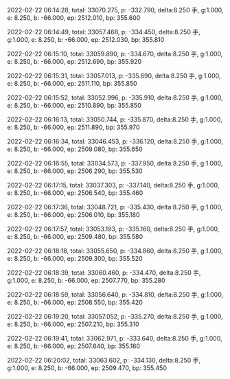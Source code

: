 2022-02-22 06:14:28, total: 33070.275, p: -332.790, delta:8.250 手, g:1.000, e: 8.250, b: -66.000, ep: 2512.010, bp: 355.600

2022-02-22 06:14:49, total: 33057.468, p: -334.450, delta:8.250 手, g:1.000, e: 8.250, b: -66.000, ep: 2512.030, bp: 355.810

2022-02-22 06:15:10, total: 33059.890, p: -334.670, delta:8.250 手, g:1.000, e: 8.250, b: -66.000, ep: 2512.690, bp: 355.920

2022-02-22 06:15:31, total: 33057.013, p: -335.690, delta:8.250 手, g:1.000, e: 8.250, b: -66.000, ep: 2511.110, bp: 355.850

2022-02-22 06:15:52, total: 33052.996, p: -335.910, delta:8.250 手, g:1.000, e: 8.250, b: -66.000, ep: 2510.890, bp: 355.850

2022-02-22 06:16:13, total: 33050.744, p: -335.870, delta:8.250 手, g:1.000, e: 8.250, b: -66.000, ep: 2511.890, bp: 355.970

2022-02-22 06:16:34, total: 33046.453, p: -336.120, delta:8.250 手, g:1.000, e: 8.250, b: -66.000, ep: 2509.080, bp: 355.650

2022-02-22 06:16:55, total: 33034.573, p: -337.950, delta:8.250 手, g:1.000, e: 8.250, b: -66.000, ep: 2506.290, bp: 355.530

2022-02-22 06:17:15, total: 33037.303, p: -337.140, delta:8.250 手, g:1.000, e: 8.250, b: -66.000, ep: 2506.540, bp: 355.460

2022-02-22 06:17:36, total: 33048.721, p: -335.430, delta:8.250 手, g:1.000, e: 8.250, b: -66.000, ep: 2506.010, bp: 355.180

2022-02-22 06:17:57, total: 33053.193, p: -335.160, delta:8.250 手, g:1.000, e: 8.250, b: -66.000, ep: 2509.480, bp: 355.580

2022-02-22 06:18:18, total: 33055.650, p: -334.860, delta:8.250 手, g:1.000, e: 8.250, b: -66.000, ep: 2509.300, bp: 355.520

2022-02-22 06:18:39, total: 33060.460, p: -334.470, delta:8.250 手, g:1.000, e: 8.250, b: -66.000, ep: 2507.770, bp: 355.280

2022-02-22 06:18:59, total: 33056.640, p: -334.810, delta:8.250 手, g:1.000, e: 8.250, b: -66.000, ep: 2508.550, bp: 355.420

2022-02-22 06:19:20, total: 33057.052, p: -335.270, delta:8.250 手, g:1.000, e: 8.250, b: -66.000, ep: 2507.210, bp: 355.310

2022-02-22 06:19:41, total: 33062.971, p: -333.640, delta:8.250 手, g:1.000, e: 8.250, b: -66.000, ep: 2507.640, bp: 355.160

2022-02-22 06:20:02, total: 33063.602, p: -334.130, delta:8.250 手, g:1.000, e: 8.250, b: -66.000, ep: 2509.470, bp: 355.450